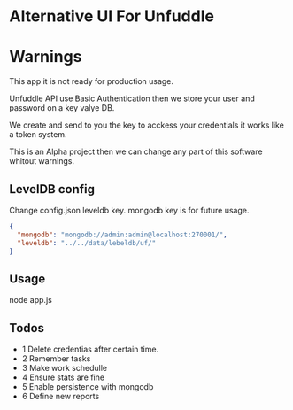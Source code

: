 # Alternative UI For Unfuddle

# Warnings
This app it is not ready for production usage.

Unfuddle API use Basic Authentication then we store your user and password
on a key valye DB.

We create and send to you the key to acckess your credentials it works like a
token system.

This is an Alpha project then we can change any part of this software whitout warnings.

## LevelDB config
Change config.json leveldb key. mongodb key is for future usage.
````json
{
  "mongodb": "mongodb://admin:admin@localhost:270001/",
  "leveldb": "../../data/lebeldb/uf/"
}
````

## Usage
node app.js

## Todos
  - 1 Delete credentias after certain time.
  - 2 Remember tasks
  - 3 Make work schedulle
  - 4 Ensure stats are fine
  - 5 Enable persistence with mongodb
  - 6 Define new reports
